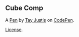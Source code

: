 Cube Comp
---------


A [Pen](https://codepen.io/Tay-Justis/pen/yyYwLJO) by [Tay Justis](https://codepen.io/Tay-Justis) on [CodePen](https://codepen.io).

[License](https://codepen.io/license/pen/yyYwLJO).